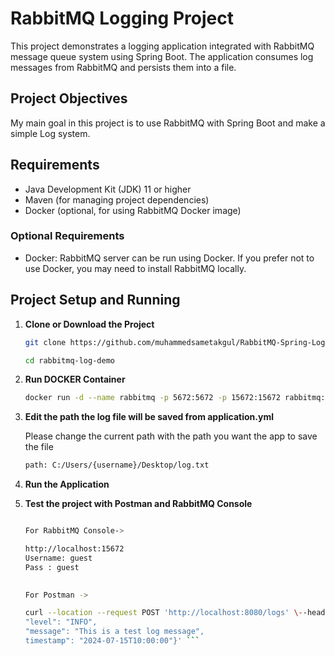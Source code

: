 # RabbitMQ Logging Project

This project demonstrates a logging application integrated with RabbitMQ message queue system using Spring Boot. The application consumes log messages from RabbitMQ and persists them into a file.

## Project Objectives

My main goal in this project is to use RabbitMQ with Spring Boot and make a simple Log system.

## Requirements

- Java Development Kit (JDK) 11 or higher
- Maven (for managing project dependencies)
- Docker (optional, for using RabbitMQ Docker image)

### Optional Requirements

- Docker: RabbitMQ server can be run using Docker. If you prefer not to use Docker, you may need to install RabbitMQ locally.

## Project Setup and Running

1. **Clone or Download the Project**

   ```bash
   git clone https://github.com/muhammedsametakgul/RabbitMQ-Spring-Log-Demo.git
   
   cd rabbitmq-log-demo
   
2. **Run DOCKER Container**

      ```bash
   docker run -d --name rabbitmq -p 5672:5672 -p 15672:15672 rabbitmq:3-management

3. **Edit the path the log file will be saved from application.yml**

      Please change the current  path with the path you want the app to save the file
    ```bash
    path: C:/Users/{username}/Desktop/log.txt
    
5. **Run the Application**

6. **Test the project with Postman and RabbitMQ Console**


   ```bash
   
   For RabbitMQ Console->
   
   http://localhost:15672
   Username: guest
   Pass : guest

  
   For Postman ->
   
   curl --location --request POST 'http://localhost:8080/logs' \--header 'Content-Type: application/json' \--data-raw '{
   "level": "INFO",
   "message": "This is a test log message",
   timestamp": "2024-07-15T10:00:00"}' ```



   
